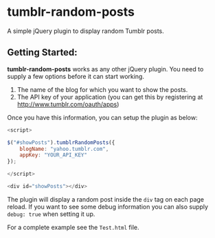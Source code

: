 tumblr-random-posts
===================

A simple jQuery plugin to display random Tumblr posts.

## Getting Started:
**tumblr-random-posts** works as any other jQuery plugin. You need to supply a few options before it can start working.

1. The name of the blog for which you want to show the posts.
2. The API key of your application (you can get this by registering at http://www.tumblr.com/oauth/apps)


Once you have this information, you can setup the plugin as below:

```javascript
<script>

$("#showPosts").tumblrRandomPosts({
    blogName: "yahoo.tumblr.com",
    appKey: "YOUR_API_KEY"
});

</script>

<div id="showPosts"></div>
```

The plugin will display a random post inside the `div` tag on each page reload.
If you want to see some debug information you can also supply `debug: true` when setting it up.

For a complete example see the `Test.html` file.

